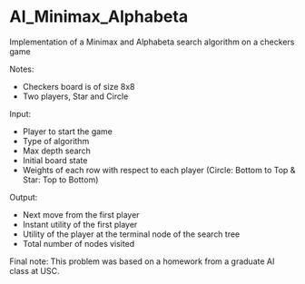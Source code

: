 # AI_Minimax_Alphabeta
Implementation of a Minimax and Alphabeta search algorithm on a checkers game

Notes:

 - Checkers board is of size 8x8
 - Two players, Star and Circle


  Input:
  
  - Player to start the game
  - Type of algorithm
  - Max depth search
  - Initial board state
  - Weights of each row with respect to each player (Circle: Bottom to Top & Star: Top to Bottom)

  Output:
  
   - Next move from the first player
   - Instant utility of the first player
   - Utility of the player at the terminal node of the search tree
   - Total number of nodes visited
   
Final note: This problem was based on a homework from a graduate AI class at USC.
